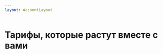 ```yaml
---
layout: AccountLayout
---
```


# Тарифы, которые растут вместе с вами

<PricingPlans :plans="[
  {
    title: '**Pro**  &nbsp 1-99 пользователей',
    price: '**$20** /месяц/пользователь, оплата ежегодно',
    details: 'или $25 при ежемесячной оплате',
    items: [
      '**неограниченное количество** встреч',
      'Видеовстречи до **150** участников [💬](#3)',
      '**2** ТБ общего хранилища на пользователя',
      'Поиск по всем вашим встречам [💬](#2)',
      'Синхронный перевод [💬](#1)',
    ],
  },
  {
    title: '**Business** &nbsp 100+ пользователей',
    price: '**Индивидуальная цена**',
    details: 'Создан для конфиденциальности',
    items: [
      '**неограниченное количество** встреч',
      'Видеовстречи до **500** участников [💬](#3)',
      '**5** ТБ общего хранилища на пользователя',
      'Поиск по всем вашим встречам [💬](#2)',
      'Синхронный перевод [💬](#1)',
      '**Зоны конфиденциальности** [💬](#4)',
    ],
  }
]">
<NavButton buttonLabel="Купить сейчас" buttonClass="brand" to="./screens/upgrade"/>
<ContactFormModalNav buttonText="Связаться с нашей командой" buttonClass="alt"/>
</PricingPlans>